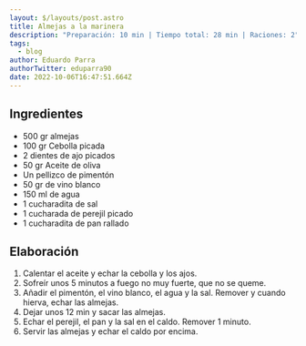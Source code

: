 ```yaml
---
layout: $/layouts/post.astro
title: Almejas a la marinera
description: "Preparación: 10 min | Tiempo total: 28 min | Raciones: 2"
tags:
  - blog
author: Eduardo Parra
authorTwitter: eduparra90
date: 2022-10-06T16:47:51.664Z
---
```

## Ingredientes

* 500 gr almejas
* 100 gr Cebolla picada
* 2 dientes de ajo picados
* 50 gr Aceite de oliva
* Un pellizco de pimentón
* 50 gr de vino blanco
* 150 ml de agua
* 1 cucharadita de sal
* 1 cucharada de perejil picado
* 1 cucharadita de pan rallado

## Elaboración

1. Calentar el aceite y echar la cebolla y los ajos.
2. Sofreír unos 5 minutos a fuego no muy fuerte, que no se queme.
3. Añadir el pimentón, el vino blanco, el agua y la sal. Remover y cuando hierva, echar las almejas.
4. Dejar unos 12 min y sacar las almejas.
5. Echar el perejil, el pan y la sal en el caldo. Remover 1 minuto.
6. Servir las almejas y echar el caldo por encima.